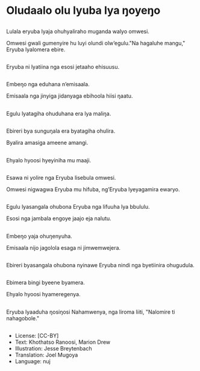 # Oludaalo olu lyuba lya ŋoyeŋo

##
Lulala eryuba lyaja ohuhyaliraho muganda walyo omwesi.

Omwesi gwali gumenyire hu luyi olundi olw’egulu."Na hagaluhe mangu," Eryuba lyalomera ebire.

##
Eryuba ni lyatiina nga esosi jetaaho ehisuusu.

##
Embeŋo nga eduhana n’emisaala.

Emisaala nga jinyiga jidanyaga ebihoola hiisi ŋaatu.

##
Egulu lyatagiha ohuduhana era lya maliŋa.

##
Ebireri bya sunguŋala era byatagiha ohulira.

Byalira amasiga ameene amangi.

##
Ehyalo hyoosi hyeyiniha mu maaji.

##
Esawa ni yolire nga Eryuba lisebula omwesi.

Omwesi nigwagwa Eryuba mu hifuba, ng’Eryuba lyeyagamira ewaryo.

##
Egulu lyasangala ohubona Eryuba nga lifuuha lya bbululu.

Esosi nga jambala engoye jaajo eja nalutu.

##
Embeŋo yaja ohuŋenyuha.

Emisaala nijo jagolola esaga ni jimwemwejera.

##
Ebireri byasangala ohubona nyinawe Eryuba nindi nga byetiinira ohugudula.

##
Ebimera bingi byeene byamera.

Ehyalo hyoosi hyameregenya.

##
Eryuba lyaaduha ŋosiŋosi Nahamwenya, nga liroma liiti, "Nalomire ti nahagobole."

##
* License: [CC-BY]
* Text: Khothatso Ranoosi, Marion Drew
* Illustration: Jesse Breytenbach
* Translation: Joel Mugoya
* Language: nuj
